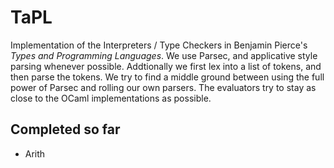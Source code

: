 TaPL
====

Implementation of the Interpreters / Type Checkers in Benjamin Pierce's
*Types and Programming Languages*. We use Parsec, and applicative style
parsing whenever possible. Addtionally we first lex into a list of tokens,
and then parse the tokens. We try to find a middle ground between using the
full power of Parsec and rolling our own parsers. The evaluators try to
stay as close to the OCaml implementations as possible.

Completed so far
----------------

* Arith

